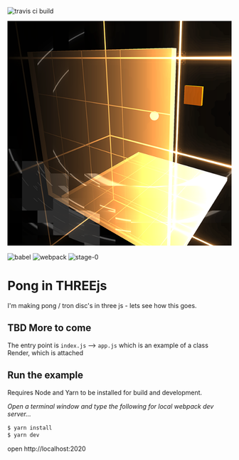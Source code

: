 
![travis ci build](https://travis-ci.org/pjkarlik/PongThree.svg?branch=master&style=flat-square)


![splash](./splash.png)

![babel](https://img.shields.io/badge/babel--core-6.26.0-green.svg?style=flat-square)
![webpack](https://img.shields.io/badge/webpack-3.6.0-51b1c5.svg?style=flat-square)
![stage-0](https://img.shields.io/badge/ECMAScript-6-c55197.svg?style=flat-square)
# Pong in THREEjs

  I'm making pong / tron disc's in three js - lets see how this goes.
##

## TBD More to come

  The entry point is ```index.js``` --> ```app.js``` which is an example of a class Render, which is attached

## Run the example
  Requires Node and Yarn to be installed for build and development.

  *Open a terminal window and type the following for local webpack dev server...*
  ```bash
  $ yarn install
  $ yarn dev
  ```
  open http://localhost:2020



